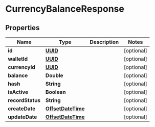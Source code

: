 
# CurrencyBalanceResponse

## Properties
Name | Type | Description | Notes
------------ | ------------- | ------------- | -------------
**id** | [**UUID**](UUID.md) |  |  [optional]
**walletId** | [**UUID**](UUID.md) |  |  [optional]
**currencyId** | [**UUID**](UUID.md) |  |  [optional]
**balance** | **Double** |  |  [optional]
**hash** | **String** |  |  [optional]
**isActive** | **Boolean** |  |  [optional]
**recordStatus** | **String** |  |  [optional]
**createDate** | [**OffsetDateTime**](OffsetDateTime.md) |  |  [optional]
**updateDate** | [**OffsetDateTime**](OffsetDateTime.md) |  |  [optional]



